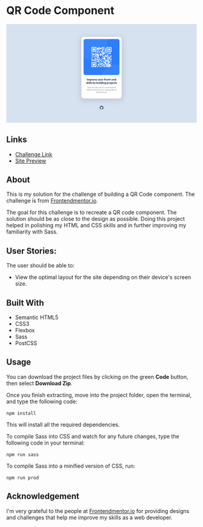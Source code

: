 # QR Code Component
![](assets/images/solution-screenshot.png)

## Links
- [Challenge Link](https://www.frontendmentor.io/challenges/qr-code-component-iux_sIO_H)
- [Site Preview](https://robinjmm-qr-code.vercel.app/)

## About
This is my solution for the challenge of building a QR Code component. The challenge is from [Frontendmentor.io](https://frontendmentor.io).

The goal for this challenge is to recreate a QR code component. The solution should be as close to the design as possible. Doing this project helped in polishing my HTML and CSS skills and in further improving my familiarity with Sass.

## User Stories:
The user should be able to:
- View the optimal layout for the site depending on their device's screen size.

## Built With
- Semantic HTML5
- CSS3
- Flexbox
- Sass
- PostCSS

## Usage
You can download the project files by clicking on the green **Code** button, then select **Download Zip**.

Once you finish extracting, move into the project folder, open the terminal, and type the following code:

```
npm install
```

This will install all the required dependencies.

To compile Sass into CSS and watch for any future changes, type the following code in your terminal:


```
npm run sass
```

To compile Sass into a minified version of CSS, run:

```
npm run prod
```

## Acknowledgement
I'm very grateful to the people at [Frontendmentor.io](https://frontendmentor.io) for providing designs and challenges that help me improve my skills as a web developer.
